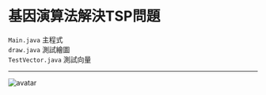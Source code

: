 # 基因演算法解決TSP問題
`Main.java` 主程式\
`draw.java` 測試繪圖\
`TestVector.java` 測試向量
***
![avatar](https://github.com/chyhhwen/tsp-java/image.png)